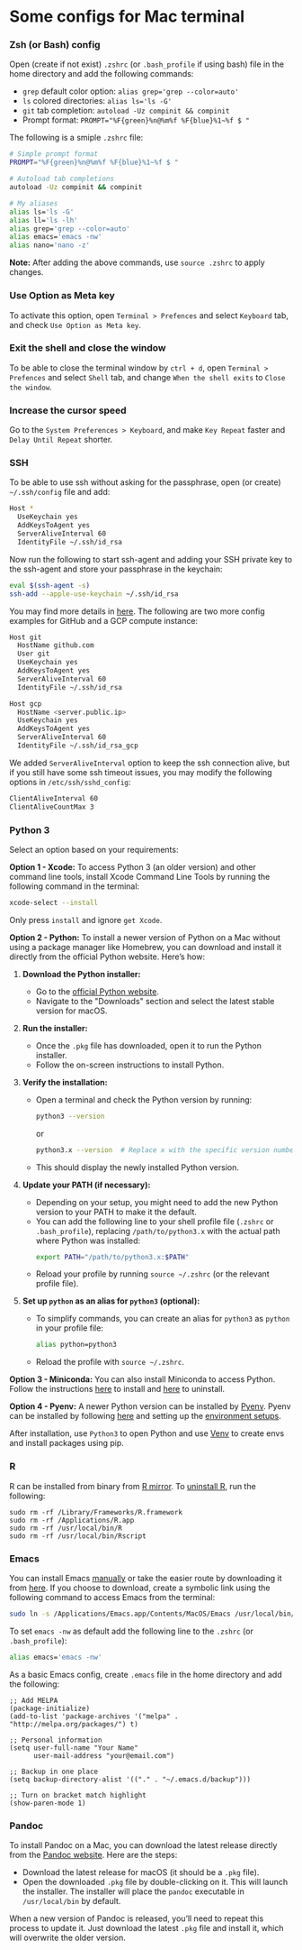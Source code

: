 # Some configs for Mac terminal 

### Zsh (or Bash) config
Open (create if not exist) `.zshrc` (or `.bash_profile` if using bash) file in the home directory and add the following commands:

- `grep` default color option: `alias grep='grep --color=auto'`
- `ls` colored directories: `alias ls='ls -G'`
- `git` tab completion: `autoload -Uz compinit && compinit`
- Prompt format: `PROMPT="%F{green}%n@%m%f %F{blue}%1~%f $ "`

The following is a smiple `.zshrc` file:

```bash
# Simple prompt format
PROMPT="%F{green}%n@%m%f %F{blue}%1~%f $ "

# Autoload tab completions
autoload -Uz compinit && compinit

# My aliases
alias ls='ls -G'
alias ll='ls -lh'
alias grep='grep --color=auto'
alias emacs='emacs -nw'
alias nano='nano -z'
```

**Note:** After adding the above commands, use `source .zshrc` to apply changes.

### Use Option as Meta key
To activate this option, open `Terminal > Prefences` and select `Keyboard` tab, and check `Use Option as Meta key`.

### Exit the shell and close the window
To be able to close the terminal window by `ctrl + d`, open `Terminal > Prefences` and select `Shell` tab, and change `When the shell exits` to `Close the window`.

### Increase the cursor speed
Go to the `System Preferences > Keyboard`, and make `Key Repeat` faster and `Delay Until Repeat` shorter.

### SSH
To be able to use ssh without asking for the passphrase, open (or create) `~/.ssh/config` file and add:

```bash
Host *
  UseKeychain yes
  AddKeysToAgent yes
  ServerAliveInterval 60
  IdentityFile ~/.ssh/id_rsa
```

Now run the following to start ssh-agent and adding your SSH private key to the ssh-agent and store your passphrase in the keychain:

```bash
eval $(ssh-agent -s)
ssh-add --apple-use-keychain ~/.ssh/id_rsa
```

You may find more details in [here](https://docs.github.com/en/github/authenticating-to-github/connecting-to-github-with-ssh/generating-a-new-ssh-key-and-adding-it-to-the-ssh-agent). The following are two more config examples for GitHub and a GCP compute instance:
```bash
Host git
  HostName github.com
  User git
  UseKeychain yes
  AddKeysToAgent yes
  ServerAliveInterval 60
  IdentityFile ~/.ssh/id_rsa

Host gcp
  HostName <server.public.ip>
  UseKeychain yes
  AddKeysToAgent yes
  ServerAliveInterval 60
  IdentityFile ~/.ssh/id_rsa_gcp
```

We added `ServerAliveInterval` option to keep the ssh connection alive, but if you still have some ssh timeout issues, you may modify the following options in `/etc/ssh/sshd_config`:

```bash
ClientAliveInterval 60
ClientAliveCountMax 3
```

### Python 3
Select an option based on your requirements:

**Option 1 - Xcode:** To access Python 3 (an older version) and other command line tools, install Xcode Command Line Tools by running the following command in the terminal:

```bash
xcode-select --install
```

Only press `install` and ignore `get Xcode`. 

**Option 2 - Python:** To install a newer version of Python on a Mac without using a package manager like Homebrew, you can download and install it directly from the official Python website. Here’s how:

1. **Download the Python installer:**
   - Go to the [official Python website](https://www.python.org/).
   - Navigate to the "Downloads" section and select the latest stable version for macOS.

2. **Run the installer:**
   - Once the `.pkg` file has downloaded, open it to run the Python installer.
   - Follow the on-screen instructions to install Python.

3. **Verify the installation:**
   - Open a terminal and check the Python version by running:
     ```bash
     python3 --version
     ```
     or
     ```bash
     python3.x --version  # Replace x with the specific version number
     ```
   - This should display the newly installed Python version.

4. **Update your PATH (if necessary):**
   - Depending on your setup, you might need to add the new Python version to your PATH to make it the default. 
   - You can add the following line to your shell profile file (`.zshrc` or `.bash_profile`), replacing `/path/to/python3.x` with the actual path where Python was installed:
     ```bash
     export PATH="/path/to/python3.x:$PATH"
     ```
   - Reload your profile by running `source ~/.zshrc` (or the relevant profile file).

5. **Set up `python` as an alias for `python3` (optional):**
   - To simplify commands, you can create an alias for `python3` as `python` in your profile file:
     ```bash
     alias python=python3
     ```
   - Reload the profile with `source ~/.zshrc`.

**Option 3 - Miniconda:** You can also install Miniconda to access Python. Follow the instructions [here](https://docs.conda.io/projects/miniconda/en/latest/index.html#quick-command-line-install) to install and [here](https://docs.continuum.io/free/anaconda/install/uninstall/) to uninstall.

**Option 4 - Pyenv:** A newer Python version can be installed by [Pyenv](https://github.com/pyenv/pyenv). Pyenv can be installed by following [here](https://github.com/pyenv/pyenv#installation) and setting up the [environment setups](https://github.com/pyenv/pyenv#set-up-your-shell-environment-for-pyenv).    

After installation, use `Python3` to open Python and use [Venv](https://ashki23.github.io/python-env.html#venv) to create envs and install packages using pip.

### R
R can be installed from binary from [R mirror](https://mirror.las.iastate.edu/CRAN/). To [uninstall R](https://cran.r-project.org/doc/manuals/r-release/R-admin.html#Uninstalling-under-macOS), run the following:

```
sudo rm -rf /Library/Frameworks/R.framework
sudo rm -rf /Applications/R.app
sudo rm -rf /usr/local/bin/R
sudo rm -rf /usr/local/bin/Rscript
```

### Emacs
You can install Emacs [manually](https://github.com/ashki23/Linux-notes/blob/master/install-emacs-binary.md) or take the easier route by downloading it from [here](https://emacsformacosx.com). If you choose to download, create a symbolic link using the following command to access Emacs from the terminal:

```bash
sudo ln -s /Applications/Emacs.app/Contents/MacOS/Emacs /usr/local/bin/emacs
```

To set `emacs -nw` as default add the following line to the `.zshrc` (or `.bash_profile`):

```bash
alias emacs='emacs -nw'
```

As a basic Emacs config, create `.emacs` file in the home directory and add the following:
```
;; Add MELPA
(package-initialize)
(add-to-list 'package-archives '("melpa" . "http://melpa.org/packages/") t)

;; Personal information
(setq user-full-name "Your Name"
      user-mail-address "your@email.com")

;; Backup in one place
(setq backup-directory-alist '(("." . "~/.emacs.d/backup")))

;; Turn on bracket match highlight
(show-paren-mode 1)
```

### Pandoc
To install Pandoc on a Mac, you can download the latest release directly from the [Pandoc website](https://pandoc.org/installing.html). Here are the steps:
- Download the latest release for macOS (it should be a `.pkg` file).
- Open the downloaded `.pkg` file by double-clicking on it. This will launch the installer. The installer will place the `pandoc` executable in `/usr/local/bin` by default.

When a new version of Pandoc is released, you’ll need to repeat this process to update it. Just download the latest `.pkg` file and install it, which will overwrite the older version.
